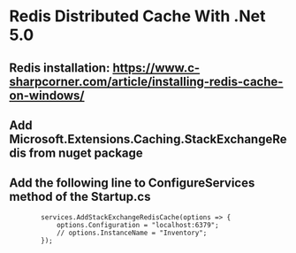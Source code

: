 # Redis Distributed Cache With .Net 5.0
## Redis installation: https://www.c-sharpcorner.com/article/installing-redis-cache-on-windows/
## Add Microsoft.Extensions.Caching.StackExchangeRedis from nuget package
## Add the following line to ConfigureServices method of the Startup.cs 
            services.AddStackExchangeRedisCache(options => {
                options.Configuration = "localhost:6379";
                // options.InstanceName = "Inventory";
            });

